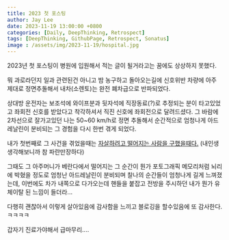 ```yaml
---
title: 2023 첫 포스팅 
author: Jay Lee
date: 2023-11-19 13:00:00 +0800
categories: [Daily, DeepThinking, Retrospect]
tags: [DeepThinking, GithubPage, Retrospect, Sonatus]
image : /assets/img/2023-11-19/hospital.jpg
---
```


2023년 첫 포스팅이 병원에 입원해서 적는 글이 될거라고는 꿈에도 상상하지 못했다.

뭐 과로라던지 일과 관련된건 아니고 밤 농구하고 돌아오는길에 신호위반 차량에 아주 제대로 정면추돌해서 내차(소렌토)는 완전 폐차급으로 반파되었다.

상대방 운전자는 보조석에 와이프분과 뒷자석에 직장동료(?)로 추정되는 분이 타고있었고 좌회전 신호를 받았다고 착각하셔서 직진 신호에 좌회전으로 달려드셨다. 그 바람에 2차선으로 잘가고있던 나는 50~60 km/h로 정면 추돌해서 순간적으로 엄청나게 아드레날린이 분비되는 그 경험을 다시 한번 겪게 되었다.

내가 첫번째로 그 사건을 겪었을때는 [자살하려고 떨어지는 사람을 구했을때다.](https://news.nate.com/view/20091213n06658?fbclid=IwAR3wZ-IMRg0_tf87h_aEP5yVmKr-hDrBQJWq2eMFh8Jkh3mgcMUnoraOBEw) (내인생 생각해보니까 참 파란만장하다) 

그때도 그 아주머니가 베란다에서 떨어지는 그 순간이 뭔가 포토그래픽 메모리처럼 뇌리에 박혔을 정도로 엄청난 아드레날린이 분비되며 찰나의 순간들이 엄청나게 길게 느껴졌는데, 이번에도 차가 내쪽으로 다가오는데 핸들을 붙잡고 전방을 주시하던 내가 뭔가 유체이탈 된 느낌이 들더라...

다행히 괜찮아서 이렇게 살아있음에 감사함을 느끼고 블로깅을 할수있음에 또 감사한다. 
ㅋㅋㅋㅋ

갑자기 진료가야해서 급마무리....